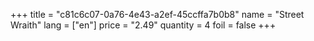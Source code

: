 +++
title = "c81c6c07-0a76-4e43-a2ef-45ccffa7b0b8"
name = "Street Wraith"
lang = ["en"]
price = "2.49"
quantity = 4
foil = false
+++
